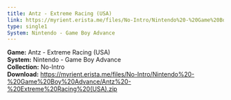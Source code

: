 ```yaml
---
title: Antz - Extreme Racing (USA)
link: https://myrient.erista.me/files/No-Intro/Nintendo%20-%20Game%20Boy%20Advance/Antz%20-%20Extreme%20Racing%20(USA).zip
type: single1
System: Nintendo - Game Boy Advance
---
```

<b>Game:</b> Antz - Extreme Racing (USA)<br>
<b>System:</b> Nintendo - Game Boy Advance<br>
<b>Collection:</b> No-Intro<br>
<b>Download:</b> https://myrient.erista.me/files/No-Intro/Nintendo%20-%20Game%20Boy%20Advance/Antz%20-%20Extreme%20Racing%20(USA).zip